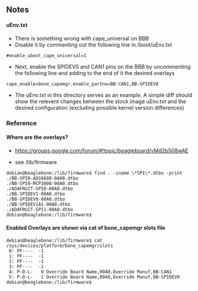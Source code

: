 
## Notes


#### uEnv.txt

* There is something wrong with cape_universal on BBB
* Disable it by commenting out the following line in /boot/uEnv.txt

```
#enable_uboot_cape_universal=1

```

* Next, enable the SPIDEV0 and CAN1 pins on the BBB by uncommenting the following line and adding to the end of it the desired overlays

```
cape_enable=bone_capemgr.enable_partno=BB-CAN1,BB-SPIDEV0

```

* The uEnv.txt in this directory serves as an example. A simple diff should show the relevent changes between the stock image uEnv.txt and the desired configuration (excluding possible kernel version differences)


### Reference

#### Where are the overlays?

* https://groups.google.com/forum/#!topic/beagleboard/vMd2b508wAE

* see /lib/firmware

```
debian@beaglebone:/lib/firmware$ find . -iname \*SPI\*.dtbo -print            
./BB-SPI0-ADS8688-0A00.dtbo
./BB-SPI0-MCP3008-00A0.dtbo
./ADAFRUIT-SPI0-00A0.dtbo
./BB-SPIDEV1-00A0.dtbo
./BB-SPIDEV0-00A0.dtbo
./BB-SPIDEV1A1-00A0.dtbo
./ADAFRUIT-SPI1-00A0.dtbo
debian@beaglebone:/lib/firmware$
```


#### Enabled Overlays are shown via cat of bone_capemgr slots file


```
debian@beaglebone:/lib/firmware$ cat /sys/devices/platform/bone_capemgr/slots 
 0: PF----  -1 
 1: PF----  -1 
 2: PF----  -1 
 3: PF----  -1 
 4: P-O-L-   0 Override Board Name,00A0,Override Manuf,BB-CAN1
 5: P-O-L-   1 Override Board Name,00A0,Override Manuf,BB-SPIDEV0
debian@beaglebone:/lib/firmware$
```
